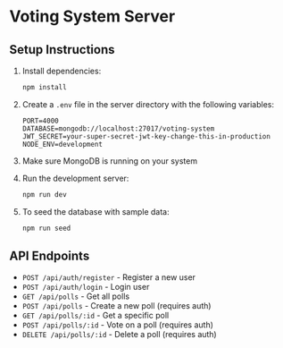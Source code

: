 # Voting System Server

## Setup Instructions

1. Install dependencies:
   ```bash
   npm install
   ```

2. Create a `.env` file in the server directory with the following variables:
   ```
   PORT=4000
   DATABASE=mongodb://localhost:27017/voting-system
   JWT_SECRET=your-super-secret-jwt-key-change-this-in-production
   NODE_ENV=development
   ```

3. Make sure MongoDB is running on your system

4. Run the development server:
   ```bash
   npm run dev
   ```

5. To seed the database with sample data:
   ```bash
   npm run seed
   ```

## API Endpoints

- `POST /api/auth/register` - Register a new user
- `POST /api/auth/login` - Login user
- `GET /api/polls` - Get all polls
- `POST /api/polls` - Create a new poll (requires auth)
- `GET /api/polls/:id` - Get a specific poll
- `POST /api/polls/:id` - Vote on a poll (requires auth)
- `DELETE /api/polls/:id` - Delete a poll (requires auth) 